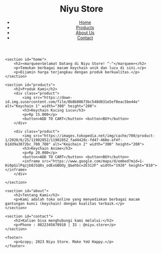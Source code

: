<!DOCTYPE html>
<html lang="en">

<head>
    <meta charset="UTF-8">
    <meta name="viewport" content="width=device-width, initial-scale=1.0">
    <link rel="stylesheet" href="style.css">
    <title>Niyu Store</title>
</head>

<body>
    <header>
        <h1>Niyu Store</h1>
        <nav>
            <ul>
                <li><a href="#home">Home</a></li>
                <li><a href="#products">Products</a></li>
                <li><a href="#about">About Us</a></li>
                <li><a href="#contact">Contact</a></li>
            </ul>
        </nav>
    </header>

    <section id="home">
        <h2><marquee>Selamat Datang di Niyu Store! ^-^</marquee></h2>
        <p>Temukan berbagai macam keychain unik dan lucu di sini.</p>
        <p>Dijamin harga terjangkau dengan produk berkualitas.</p>
    </section>

    <section id="products">
        <h2>Produk Kami</h2>
        <div class="product">
            <img src="https://down-id.img.susercontent.com/file/0b8b00673bc548d031e5ef0eac5be44e" alt="Keychain 1" width="300" height="200">
            <h3>Keychain Kucing Lucu</h3>
            <p>Rp 15.000</p>
            <button>ADD TO CART</button> <button>BUY</button>
        </div>

        <div class="product">
            <img src="https://images.tokopedia.net/img/cache/700/product-1/2020/6/25/11902852/11902852_fad4428c-fd47-460e-af4f-61dd9a3072bc_700_700" alt="Keychain 2" width="300" height="200">
            <h3>Keychain Anime</h3>
            <p>Rp 20.000</p>
            <button>ADD TO CART</button> <button>BUY</button>
            <inframe src="https://www.google.com/maps/d/embed?mid=1-Hi0pGilPqzjb0JSQ0s_odExGBOOy_Q&ehbc=2E312F" width="1920" height="810"></inframe>
        </div>

    </section>

    <section id="about">
        <h2>Tentang Kami</h2>
        <p>Kami adalah toko online yang menyediakan berbagai macam gantungan kunci (keychain) dengan kualitas terbaik.</p>
    </section>

    <section id="contact">
        <h2>Kalian bisa menghubungi kami melalui:</h2>
        <p>Phone : 0822345678910 | IG : @niyu.store</p>
    </section>

    <footer>
        <p>&copy; 2023 Niyu Store. Make YoU Happy.</p>
    </footer>
</body>

</html>

